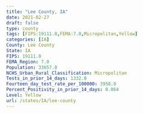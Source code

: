 ```yaml
---
title: "Lee County, IA"
date: 2021-02-27
draft: false
type: county
tags: [FIPS:19111.0,FEMA:7.0,Micropolitan,Yellow]
categories: [IA]
County: Lee County
State: IA
FIPS: 19111.0
FEMA_Region: 7.0
Population: 33657.0
NCHS_Urban_Rural_Classification: Micropolitan
Tests_in_prior_14_days: 1332.0
Fourteen_day_test_rate_per_100000: 3958.0
Percent_Positivity_in_prior_14_days: 0.064
Level: Yellow
url: /states/IA/lee-county
---
```



